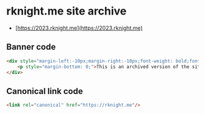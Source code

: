 # rknight.me site archive

- [https://2023.rknight.me](https://2023.rknight.me)

## Banner code

```html
<div style="margin-left:-10px;margin-right:-10px;font-weight: bold;font-size:1.5em;padding:10px;background: black;color:white;display:flex;align-items:center;justify-content:center;text-align:center;">
    <p style="margin-bottom: 0;">This is an archived version of the site. Visit <a style="color:white" href="https://rknight.me">rknight.me</a> for the current version.</p>
</div>
```

## Canonical link code

```html
<link rel="canonical" href="https://rknight.me"/>
```